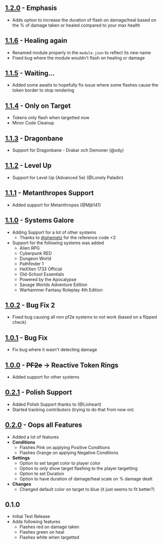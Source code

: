 ## [1.2.0](https://github.com/ChasarooniZ/PF2e-Reactive-Token-Ring/compare/1.1.6...1.2.0) - Emphasis
- Adds option to increase the duration of flash on damage/heal based on the % of damage taken or healed compared to your max health
## [1.1.6](https://github.com/ChasarooniZ/PF2e-Reactive-Token-Ring/compare/1.1.5...1.1.6) - Healing again
- Renamed module properly in the `module.json` to reflect its new name
- Fixed bug where the module wouldn't flash on healing or damage
## [1.1.5](https://github.com/ChasarooniZ/PF2e-Reactive-Token-Ring/compare/1.1.4...1.1.5) - Waiting...
- Added some awaits to hopefully fix issue where some flashes cause the token border to stop rendering
## [1.1.4](https://github.com/ChasarooniZ/PF2e-Reactive-Token-Ring/compare/1.1.3...1.1.4) - Only on Target
- Tokens only flash when targetted now
- Minor Code Cleanup
## [1.1.3](https://github.com/ChasarooniZ/PF2e-Reactive-Token-Ring/compare/1.1.2...1.1.3) - Dragonbane
- Support for Dragonbane - Drakar och Demoner (@xdy)

## [1.1.2](https://github.com/ChasarooniZ/PF2e-Reactive-Token-Ring/compare/1.1.1...1.1.2) - Level Up
- Support for Level Up (Advanced 5e) (@Lonely Paladin)

## [1.1.1](https://github.com/ChasarooniZ/PF2e-Reactive-Token-Ring/compare/1.1.0...1.1.1) - Metanthropes Support
- Added support for Metanthropes (@Mjb141)

## [1.1.0](https://github.com/ChasarooniZ/PF2e-Reactive-Token-Ring/compare/1.0.2...1.1.0) - Systems Galore
- Adding Support for a lot of other systems
  - Thanks to [@shemetz](https://github.com/shemetz/tokenmagic-automatic-wounds/blob/master/scripts/system-compatibility.js) for the reference code <3
- Support for the following systems was added
  - Alien RPG
  - Cyberpunk RED
  - Dungeon World
  - Pathfinder 1
  - HeXXen 1733 Official
  - Old-School Essentials
  - Powered by the Apocalypse
  - Savage Worlds Adventure Edition
  - Warhammer Fantasy Roleplay 4th Edition
## [1.0.2](https://github.com/ChasarooniZ/PF2e-Reactive-Token-Ring/compare/1.0.1...1.0.2) - Bug Fix 2
- Fixed bug causing all non pf2e systems to not work (based on a flipped check)
## [1.0.1](https://github.com/ChasarooniZ/PF2e-Reactive-Token-Ring/compare/1.0.0...1.0.1) - Bug Fix
- Fix bug where it wasn't detecting damage
## [1.0.0](https://github.com/ChasarooniZ/PF2e-Reactive-Token-Ring/compare/0.2.1...1.0.0) - ~~PF2e~~ -> Reactive Token Rings
- Added support for other systems
## [0.2.1](https://github.com/ChasarooniZ/PF2e-Reactive-Token-Ring/compare/0.2.1...1.0.0) - Polish Support
- Added Polish Support thanks to (@Lioheart)
- Started tracking contributors (trying to do that from now on)
## [0.2.0](https://github.com/ChasarooniZ/PF2e-Reactive-Token-Ring/compare/0.1.0...0.2.0) - Oops all Features
- Added a lot of features
- **Conditions**
  - Flashes Pink on applying Positive Conditions
  - Flashes Orange on applying Negative Conditions
- **Settings**
  - Option to set target color to player color
  - Option to only show target flashing to the player targetting
  - Option to set Duration
  - Option to have duration of damage/heal scale on % damage dealt
- **Changes**
  - Changed default color on target to blue (it just seems to fit better?)
## 0.1.0
- Initial Test Release
- Adds following features
  - Flashes red on damage taken
  - Flashes green on heal
  - Flashes white when targetted
